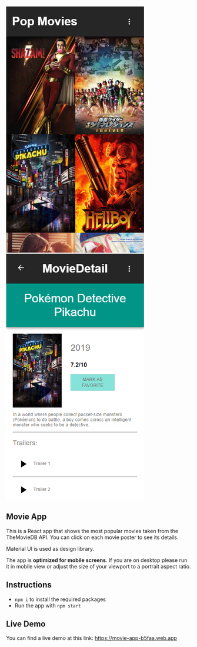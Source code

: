 ![Movie App Home Screen](/screenshots/HomeScreen.png) ![Movie App Detail Screen](/screenshots/DetailScreen.png)

## Movie App

This is a React app that shows the most popular movies taken from the TheMovieDB API. You can click on each movie poster to see its details.

Material UI is used as design library.

The app is **optimized for mobile screens**. If you are on desktop please run it in mobile view or adjust the size of your viewport to a portrait aspect ratio.

## Instructions

 - `npm i` to install the required packages
 - Run the app with `npm start`
 
## Live Demo

You can find a live demo at this link: https://movie-app-b5faa.web.app
